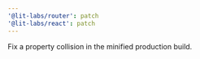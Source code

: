 ```yaml
---
'@lit-labs/router': patch
'@lit-labs/react': patch
---
```


Fix a property collision in the minified production build.
